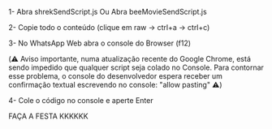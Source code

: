 
1- Abra shrekSendScript.js Ou Abra beeMovieSendScript.js

2- Copie todo o conteúdo (clique em raw -> ctrl+a -> ctrl+c)

3- No WhatsApp Web abra o console do Browser (f12)

(⚠️ Aviso importante, numa atualização recente do Google Chrome, está sendo impedido que qualquer script seja colado no Console.
Para contornar esse problema, o console do desenvolvedor espera receber um confirmação textual escrevendo no console: "allow pasting" ⚠️)

4- Cole o código no console e aperte Enter

FAÇA A FESTA KKKKKK
